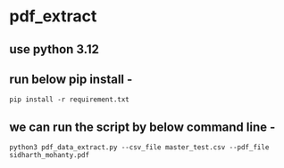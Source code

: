 # pdf_extract
## use python 3.12
## run below pip install -
`pip install -r requirement.txt`
## we can run the script by below command line - 
`python3 pdf_data_extract.py --csv_file master_test.csv --pdf_file sidharth_mohanty.pdf`
